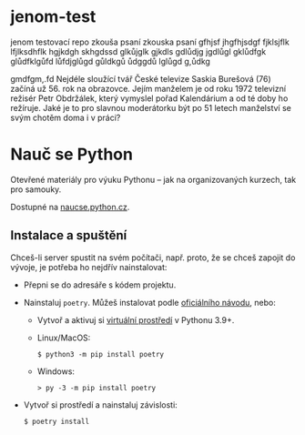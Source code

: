 # jenom-test
jenom testovací repo
zkouša psaní
zkouska psaní
gfhjsf jhgfhjsdgf
fjklsjflk lfjlksdhflk hgjkdgh skhgdssd
glkůjglk gjkdls
gdlůdjg jgdlůgl
gklůdfgk
glůdfklgůfd lůfdjglůgd
gůldkgů ůdggdů lglůgd g,ůdkg

gmdfgm,.fd
Nejdéle sloužící tvář České televize Saskia Burešová
(76) začíná už 56. rok na obrazovce. Jejím manželem
je od roku 1972 televizní režisér Petr Obdržálek,
který vymyslel pořad Kalendárium a od té
doby ho režíruje. Jaké je to pro slavnou 
moderátorku být po 51 letech manželství se svým
chotěm doma i v práci?

# Nauč se Python

Otevřené materiály pro výuku Pythonu – jak na organizovaných kurzech,
tak pro samouky.

Dostupné na [naucse.python.cz](https://naucse.python.cz).


## Instalace a spuštění

Chceš-li server spustit na svém počítači, např. proto, že se chceš zapojit
do vývoje, je potřeba ho nejdřív nainstalovat:

* Přepni se do adresáře s kódem projektu.
* Nainstaluj `poetry`. Můžeš instalovat podle [oficiálního návodu](https://python-poetry.org/docs/#installation), nebo:

  * Vytvoř a aktivuj si [virtuální prostředí](https://naucse.python.cz/lessons/beginners/install/) v Pythonu 3.9+.

  * Linux/MacOS:

    ```console
    $ python3 -m pip install poetry
    ```

  * Windows:

    ```doscon
    > py -3 -m pip install poetry
    ```

* Vytvoř si prostředí a nainstaluj závislosti:

    ```console
    $ poetry install
    ```
